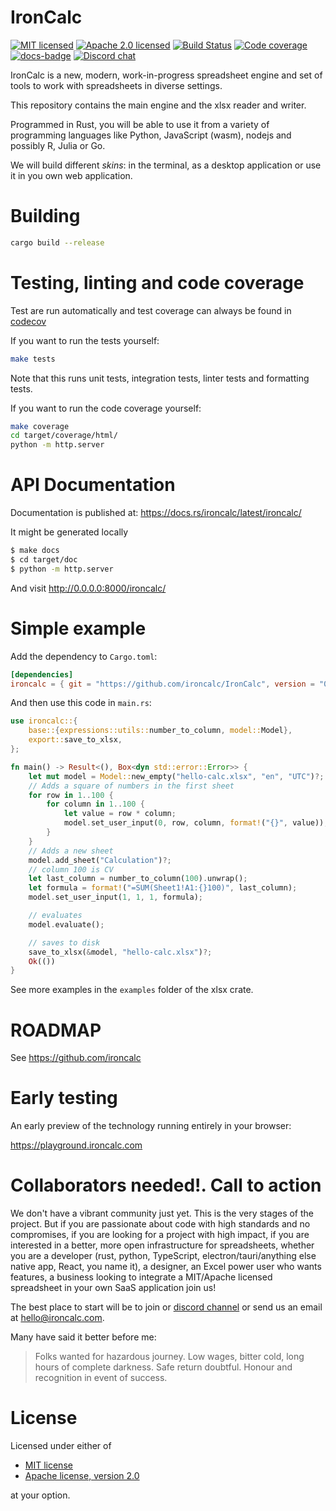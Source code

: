 # IronCalc

[![MIT licensed][mit-badge]][mit-url]
[![Apache 2.0 licensed][apache-badge]][apache-url]
[![Build Status][actions-badge]][actions-url]
[![Code coverage][codecov-badge]][codecov-url]
[![docs-badge]][docs-url]
[![Discord chat][discord-badge]][discord-url]

[mit-badge]: https://img.shields.io/badge/license-MIT-blue.svg
[mit-url]: https://github.com/ironcalc/IronCalc/blob/main/LICENSE-MIT

[apache-badge]: https://img.shields.io/badge/License-Apache_2.0-blue.svg
[apache-url]: https://github.com/ironcalc/IronCalc/blob/main/LICENSE-Apache-2.0

[codecov-badge]: https://codecov.io/gh/ironcalc/IronCalc/graph/badge.svg?token=ASJX12CHNR
[codecov-url]: https://codecov.io/gh/ironcalc/IronCalc

[actions-badge]: https://github.com/ironcalc/ironcalc/actions/workflows/rust-build-test.yaml/badge.svg
[actions-url]: https://github.com/ironcalc/IronCalc/actions/workflows/rust-build-test.yaml?query=workflow%3ARust+branch%3Amain

[docs-url]: https://docs.rs/ironcalc
[docs-badge]: https://img.shields.io/docsrs/ironcalc?logo=rust&style=flat-square

[discord-badge]: https://img.shields.io/discord/1206947691058171904.svg?logo=discord&style=flat-square
[discord-url]: https://discord.gg/zZYWfh3RHJ

IronCalc is a new, modern, work-in-progress spreadsheet engine and set of tools to work with spreadsheets in diverse settings.

This repository contains the main engine and the xlsx reader and writer.

Programmed in Rust, you will be able to use it from a variety of programming languages like Python, JavaScript (wasm), nodejs and possibly R, Julia or Go.

We will build different _skins_: in the terminal, as a desktop application or use it in you own web application.

# Building

```bash
cargo build --release
```

# Testing, linting and code coverage

Test are run automatically and test coverage can always be found in [codecov](https://codecov.io/gh/ironcalc/IronCalc)

If you want to run the tests yourself:

```bash
make tests
```

Note that this runs unit tests, integration tests, linter tests and formatting tests.

If you want to run the code coverage yourself:
```bash
make coverage
cd target/coverage/html/
python -m http.server
```

# API Documentation

Documentation is published at: https://docs.rs/ironcalc/latest/ironcalc/

It might be generated locally

```bash
$ make docs
$ cd target/doc
$ python -m http.server
```

And visit <http://0.0.0.0:8000/ironcalc/>

# Simple example

Add the dependency to `Cargo.toml`:
```toml
[dependencies]
ironcalc = { git = "https://github.com/ironcalc/IronCalc", version = "0.1"}
```

And then use this code in `main.rs`:

```rust
use ironcalc::{
    base::{expressions::utils::number_to_column, model::Model},
    export::save_to_xlsx,
};

fn main() -> Result<(), Box<dyn std::error::Error>> {
    let mut model = Model::new_empty("hello-calc.xlsx", "en", "UTC")?;
    // Adds a square of numbers in the first sheet
    for row in 1..100 {
        for column in 1..100 {
            let value = row * column;
            model.set_user_input(0, row, column, format!("{}", value));
        }
    }
    // Adds a new sheet
    model.add_sheet("Calculation")?;
    // column 100 is CV
    let last_column = number_to_column(100).unwrap();
    let formula = format!("=SUM(Sheet1!A1:{}100)", last_column);
    model.set_user_input(1, 1, 1, formula);

    // evaluates
    model.evaluate();

    // saves to disk
    save_to_xlsx(&model, "hello-calc.xlsx")?;
    Ok(())
}
```

See more examples in the `examples` folder of the xlsx crate.

# ROADMAP

See https://github.com/ironcalc

# Early testing

An early preview of the technology running entirely in your browser:

https://playground.ironcalc.com


# Collaborators needed!. Call to action

We don't have a vibrant community just yet. This is the very stages of the project. But if you are passionate about code with high standards and no compromises, if you are looking for a project with high impact, if you are interested in a better, more open infrastructure for spreadsheets, whether you are a developer (rust, python, TypeScript, electron/tauri/anything else native app, React, you name it), a designer, an Excel power user who wants features, a business looking to integrate a MIT/Apache licensed spreadsheet in your own SaaS application join us!

The best place to start will be to join or [discord channel](https://discord.gg/zZYWfh3RHJ) or send us an email at hello@ironcalc.com.

Many have said it better before me:

> Folks wanted for hazardous journey. Low wages, bitter cold, long hours of complete darkness. Safe return doubtful. Honour and recognition in event of success.


# License

Licensed under either of

* [MIT license](LICENSE-MIT)
* [Apache license, version 2.0](LICENSE-Apache-2.0)

at your option.
